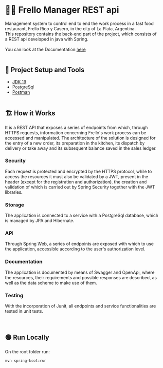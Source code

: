 # :cook: Frello Manager REST api
Management system to control end to end the work process in a fast food restaurant, Frello Rico y Casero, in the city of La Plata, Argentina.
<br>
This repository contains the back-end part of the project, which consists of a REST api developed in java with Spring.<br><br>
You can look at the Documentation <a href="https://api.frellomanager.online/swagger-ui/index.html#/">here</a> 
<br><br>
## :wrench: Project Setup and Tools
* <a href="https://www.oracle.com/java/technologies/javase/jdk19-archive-downloads.html">JDK 19</a> 
* <a href="https://www.postgresql.org/">PostgreSql</a> 
* <a href="https://www.postman.com/">Postman</a> 
<br><br>
## :building_construction: How it Works
It is a REST API that exposes a series of endpoints from which, through HTTPS requests, information concerning Frello's work process can be accessed and manipulated. The architecture of the solution is designed for the entry of a new order, its preparation in the kitchen, its dispatch by delivery or take away and its subsequent balance saved in the sales ledger. <br>
### Security
Each request is protected and encrypted by the HTTPS protocol, while to access the resources it must also be validated by a JWT, present in the header (except for the registration and authorization), the creation and validation of which is carried out by Spring Security together with the JWT libraries.
<br>
### Storage
The application is connected to a service with a PostgreSql database, which is managed by JPA and Hibernate.
<br>
### API
Through Spring Web, a series of endpoints are exposed with which to use the application, accessible according to the user's authorization level.
<br>
### Documentation
The application is documented by means of Swagger and OpenApi, where the resources, their requirements and possible responses are described, as well as the data scheme to make use of them.
<br>
### Testing
With the incorporation of Junit, all endpoints and service functionalities are tested in unit tests.
<br>
<br><br>
## :green_circle: Run Locally
On the root folder run:
```
mvn spring-boot:run
```
